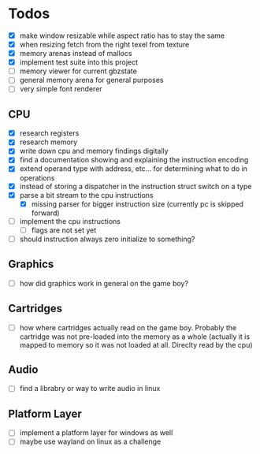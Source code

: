 # Todos

- [x]   make window resizable while aspect ratio has to stay the same
- [x]   when resizing fetch from the right texel from texture 
- [x]   memory arenas instead of mallocs
- [x]   implement test suite into this project
- [ ]   memory viewer for current gbzstate
- [ ]   general memory arena for general purposes
- [ ]   very simple font renderer

## CPU

- [x]   research registers
- [x]   research memory
- [x]	write down cpu and memory findings digitally
- [x]   find a documentation showing and explaining the instruction encoding
- [x]   extend operand type with address, etc... for determining what to do in 
        operations
- [x]   instead of storing a dispatcher in the instruction struct switch on a type
- [x]	parse a bit stream to the cpu instructions
    - [x]    missing parser for bigger instruction size (currently pc is skipped forward)
- [ ]	implement the cpu instructions
    - [ ]   flags are not set yet
- [ ]   should instruction always zero initialize to something?

## Graphics

- [ ]	how did graphics work in general on the game boy?

## Cartridges 

- [ ]	how where cartridges actually read on the game boy. 
        Probably the cartridge was not pre-loaded into the memory as a whole
        (actually it is mapped to memory so it was not loaded at all. Direclty 
        read by the cpu)

## Audio 

- [ ]	find a librabry or way to write audio in linux

## Platform Layer

- [ ]	implement a platform layer for windows as well
- [ ]	maybe use wayland on linux as a challenge
